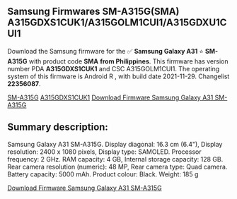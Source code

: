 <h2>Samsung Firmwares SM-A315G(SMA) A315GDXS1CUK1/A315GOLM1CUI1/A315GDXU1CUI1</h2>
Download the Samsung firmware for the ✅ <strong>Samsung Galaxy A31 </strong> ⭐ <strong>SM-A315G</strong> with product code <strong>SMA</strong> <strong> from Philippines</strong>. This firmware has version number PDA <strong>A315GDXS1CUK1</strong> and CSC A315GOLM1CUI1. The operating system of this firmware is Android R , with build date 2021-11-29. Changelist <strong>22356087</strong>.


[SM-A315G](https://samfirm.shop/samsung/model/SM-A315G)
[A315GDXS1CUK1](https://samfirm.shop/samsung/pda/A315GDXS1CUK1)
[Download Firmware Samsung Galaxy A31 SM-A315G](https://samfirm.shop/samsung/firmware/478468)
<h2>Summary description:</h2>
<p>Samsung Galaxy A31 SM-A315G. Display diagonal: 16.3 cm (6.4"), Display resolution: 2400 x 1080 pixels, Display type: SAMOLED. Processor frequency: 2 GHz. RAM capacity: 4 GB, Internal storage capacity: 128 GB. Rear camera resolution (numeric): 48 MP, Rear camera type: Quad camera. Battery capacity: 5000 mAh. Product colour: Black. Weight: 185 g</p>


[Download Firmware Samsung Galaxy A31 SM-A315G](https://samfirm.shop/samsung/firmware/478468)
